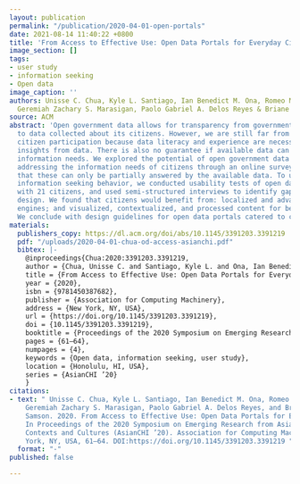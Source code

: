 ```yaml
---
layout: publication
permalink: "/publication/2020-04-01-open-portals"
date: 2021-08-14 11:40:22 +0800
title: 'From Access to Effective Use: Open Data Portals for Everyday Citizens'
image_section: []
tags:
- user study
- information seeking
- Open data
image_caption: ''
authors: Unisse C. Chua, Kyle L. Santiago, Ian Benedict M. Ona, Romeo Manuel N. Peña,
  Geremiah Zachary S. Marasigan, Paolo Gabriel A. Delos Reyes & Briane Paul V. Samson
source: ACM
abstract: 'Open government data allows for transparency from governments and access
  to data collected about its citizens. However, we are still far from achieving universal
  citizen participation because data literacy and experience are necessary to extract
  insights from data. There is also no guarantee if available data can address people''s
  information needs. We explored the potential of open government data portals in
  addressing the information needs of citizens through an online survey and found
  that these can only be partially answered by the available data. To understand their
  information seeking behavior, we conducted usability tests of open data portals
  with 21 citizens, and used semi-structured interviews to identify gaps in the portals''
  design. We found that citizens would benefit from: localized and advanced search
  engines; and visualized, contextualized, and processed content for better sensemaking.
  We conclude with design guidelines for open data portals catered to citizens.'
materials:
  publishers_copy: https://dl.acm.org/doi/abs/10.1145/3391203.3391219
  pdf: "/uploads/2020-04-01-chua-od-access-asianchi.pdf"
  bibtex: |-
    @inproceedings{Chua:2020:3391203.3391219,
    author = {Chua, Unisse C. and Santiago, Kyle L. and Ona, Ian Benedict M. and Peña, Romeo Manuel N. and Marasigan, Geremiah Zachary S. and Reyes, Paolo Gabriel A. Delos and Samson, Briane Paul V.},
    title = {From Access to Effective Use: Open Data Portals for Everyday Citizens},
    year = {2020},
    isbn = {9781450387682},
    publisher = {Association for Computing Machinery},
    address = {New York, NY, USA},
    url = {https://doi.org/10.1145/3391203.3391219},
    doi = {10.1145/3391203.3391219},
    booktitle = {Proceedings of the 2020 Symposium on Emerging Research from Asia and on Asian Contexts and Cultures},
    pages = {61–64},
    numpages = {4},
    keywords = {Open data, information seeking, user study},
    location = {Honolulu, HI, USA},
    series = {AsianCHI ’20}
    }
citations:
- text: " Unisse C. Chua, Kyle L. Santiago, Ian Benedict M. Ona, Romeo Manuel N. Peña,
    Geremiah Zachary S. Marasigan, Paolo Gabriel A. Delos Reyes, and Briane Paul V.
    Samson. 2020. From Access to Effective Use: Open Data Portals for Everyday Citizens.
    In Proceedings of the 2020 Symposium on Emerging Research from Asia and on Asian
    Contexts and Cultures (AsianCHI ’20). Association for Computing Machinery, New
    York, NY, USA, 61–64. DOI:https://doi.org/10.1145/3391203.3391219 "
  format: "-"
published: false

---
```

